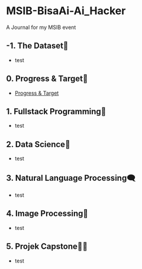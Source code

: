 # MSIB-BisaAi-Ai_Hacker
A Journal for my MSIB event


## -1. The Dataset🧪
- test

## 0. Progress & Target🎯
- [Progress & Target](https://s.id/My-Progress-N-Target)

## 1. Fullstack Programming🤖
- test

## 2. Data Science🍞
- test

## 3. Natural Language Processing🗨
- test

## 4. Image Processing🤳
- test

## 5. Projek Capstone👨‍🏫
- test
